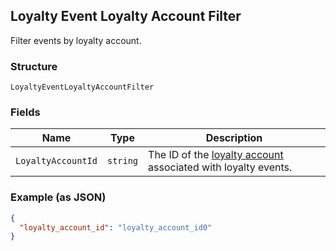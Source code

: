 ## Loyalty Event Loyalty Account Filter

Filter events by loyalty account.

### Structure

`LoyaltyEventLoyaltyAccountFilter`

### Fields

| Name | Type | Description |
|  --- | --- | --- |
| `LoyaltyAccountId` | `string` | The ID of the [loyalty account](#type-LoyaltyAccount) associated with loyalty events. |

### Example (as JSON)

```json
{
  "loyalty_account_id": "loyalty_account_id0"
}
```


